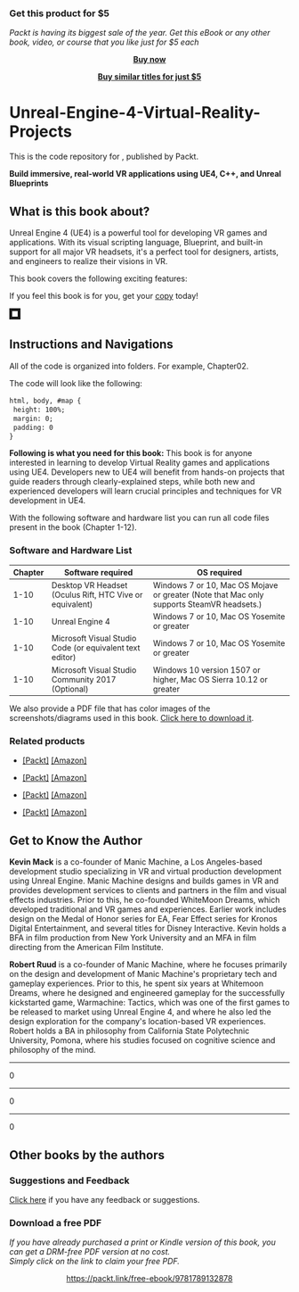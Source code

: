 
### Get this product for $5

<i>Packt is having its biggest sale of the year. Get this eBook or any other book, video, or course that you like just for $5 each</i>


<b><p align='center'>[Buy now](https://packt.link/9781789132878)</p></b>


<b><p align='center'>[Buy similar titles for just $5](https://subscription.packtpub.com/search)</p></b>


# Unreal-Engine-4-Virtual-Reality-Projects

<a href=""><img src="" alt="" height="256px" align="right"></a>

This is the code repository for [](), published by Packt.

**Build immersive, real-world VR applications using UE4, C++, and Unreal Blueprints**

## What is this book about?
Unreal Engine 4 (UE4) is a powerful tool for developing VR games and applications. With its visual scripting language, Blueprint, and built-in support for all major VR headsets, it's a perfect tool for designers, artists, and engineers to realize their visions in VR. 

This book covers the following exciting features:


If you feel this book is for you, get your [copy](https://www.amazon.com/dp/) today!

<a href="https://www.packtpub.com/?utm_source=github&utm_medium=banner&utm_campaign=GitHubBanner"><img src="https://raw.githubusercontent.com/PacktPublishing/GitHub/master/GitHub.png" 
alt="https://www.packtpub.com/" border="5" /></a>

## Instructions and Navigations
All of the code is organized into folders. For example, Chapter02.

The code will look like the following:
```
html, body, #map {
 height: 100%;
 margin: 0;
 padding: 0
}
```

**Following is what you need for this book:**
This book is for anyone interested in learning to develop Virtual Reality games and applications using UE4. Developers new to UE4 will benefit from hands-on projects that guide readers through clearly-explained steps, while both new and experienced developers will learn crucial principles and techniques for VR development in UE4.

With the following software and hardware list you can run all code files present in the book (Chapter 1-12).
### Software and Hardware List
| Chapter | Software required | OS required |
| -------- | ------------------------------------ | ----------------------------------- |
| 1-10 | Desktop VR Headset (Oculus Rift, HTC Vive or equivalent) | Windows 7 or 10, Mac OS Mojave or greater (Note that Mac only supports SteamVR headsets.) |
| 1-10 | Unreal Engine 4 | Windows 7 or 10, Mac OS Yosemite or greater |
| 1-10 | Microsoft Visual Studio Code (or equivalent text editor) | Windows 7 or 10, Mac OS Yosemite or greater |
| 1-10 | Microsoft Visual Studio Community 2017 (Optional) | Windows 10 version 1507 or higher, Mac OS Sierra 10.12 or greater |


We also provide a PDF file that has color images of the screenshots/diagrams used in this book. [Click here to download it](https://www.packtpub.com/sites/default/files/downloads/9781789132878_ColorImages.pdf).

### Related products
*  [[Packt]]() [[Amazon]](https://www.amazon.com/dp/)

*  [[Packt]]() [[Amazon]](https://www.amazon.com/dp/)

*  [[Packt]]() [[Amazon]](https://www.amazon.com/dp/)

*  [[Packt]]() [[Amazon]](https://www.amazon.com/dp/)

## Get to Know the Author
**Kevin Mack**
is a co-founder of Manic Machine, a Los Angeles-based development studio specializing in VR and virtual production development using Unreal Engine. Manic Machine designs and builds games in VR and provides development services to clients and partners in the film and visual effects industries. Prior to this, he co-founded WhiteMoon Dreams, which developed traditional and VR games and experiences. Earlier work includes design on the Medal of Honor series for EA, Fear Effect series for Kronos Digital Entertainment, and several titles for Disney Interactive. Kevin holds a BFA in film production from New York University and an MFA in film directing from the American Film Institute.

**Robert Ruud**
is a co-founder of Manic Machine, where he focuses primarily on the design and development of Manic Machine's proprietary tech and gameplay experiences. Prior to this, he spent six years at Whitemoon Dreams, where he designed and engineered gameplay for the successfully kickstarted game, Warmachine: Tactics, which was one of the first games to be released to market using Unreal Engine 4, and where he also led the design exploration for the company's location-based VR experiences. Robert holds a BA in philosophy from California State Polytechnic University, Pomona, where his studies focused on cognitive science and philosophy of the mind.

****
0

****
0

****
0

## Other books by the authors
[]()

[]()

[]()

[]()

[]()

### Suggestions and Feedback
[Click here](https://docs.google.com/forms/d/e/1FAIpQLSdy7dATC6QmEL81FIUuymZ0Wy9vH1jHkvpY57OiMeKGqib_Ow/viewform) if you have any feedback or suggestions.



### Download a free PDF

 <i>If you have already purchased a print or Kindle version of this book, you can get a DRM-free PDF version at no cost.<br>Simply click on the link to claim your free PDF.</i>
<p align="center"> <a href="https://packt.link/free-ebook/9781789132878">https://packt.link/free-ebook/9781789132878 </a> </p>